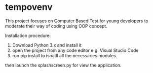 # tempovenv
This project focuses on Computer Based Test for young developers to moderate their way of coding using OOP concept.

Installation procedure:

1. Download Python 3.x and install it
2. open the project from any code editor e.g. Visual Studio Code
3. run pip install to isnatll all the necessaries modules.

then launch the splashscreen.py for view the application.
